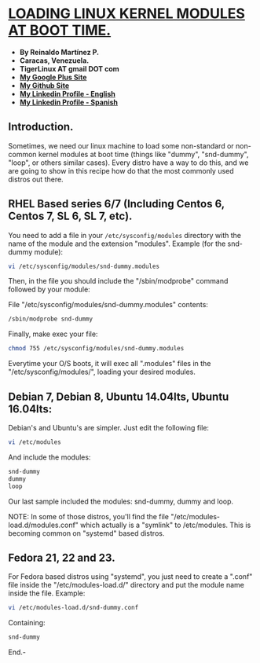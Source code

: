# [LOADING LINUX KERNEL MODULES AT BOOT TIME.](http://tigerlinux.github.io)

- **By Reinaldo Martínez P.**
- **Caracas, Venezuela.**
- **TigerLinux AT gmail DOT com**
- **[My Google Plus Site](https://plus.google.com/+ReinaldoMartinez)**
- **[My Github Site](https://github.com/tigerlinux)**
- **[My Linkedin Profile - English](https://ve.linkedin.com/in/tigerlinux/en)**
- **[My Linkedin Profile - Spanish](https://ve.linkedin.com/in/tigerlinux/es)**


## Introduction.

Sometimes, we need our linux machine to load some non-standard or non-common kernel modules at boot time (things like "dummy", "snd-dummy", "loop", or others similar cases). Every distro have a way to do this, and we are going to show in this recipe how do that the most commonly used distros out there.


## RHEL Based series 6/7 (Including Centos 6, Centos 7, SL 6, SL 7, etc).

You need to add a file in your `/etc/sysconfig/modules` directory with the name of the module and the extension "modules". Example (for the snd-dummy module):

```bash
vi /etc/sysconfig/modules/snd-dummy.modules
```

Then, in the file you should include the "/sbin/modprobe" command followed by your module:

File "/etc/sysconfig/modules/snd-dummy.modules" contents:

```bash
/sbin/modprobe snd-dummy
```

Finally, make exec your file:

```bash
chmod 755 /etc/sysconfig/modules/snd-dummy.modules
```

Everytime your O/S boots, it will exec all ".modules" files in the "/etc/sysconfig/modules/", loading your desired modules.


## Debian 7, Debian 8, Ubuntu 14.04lts, Ubuntu 16.04lts:

Debian's and Ubuntu's are simpler. Just edit the following file:

```bash
vi /etc/modules
```

And include the modules:

```bash
snd-dummy
dummy
loop
```

Our last sample included the modules: snd-dummy, dummy and loop.

NOTE: In some of those distros, you'll find the file "/etc/modules-load.d/modules.conf" which actually is a "symlink" to /etc/modules. This is becoming common on "systemd" based distros.


## Fedora 21, 22 and 23.

For Fedora based distros using "systemd", you just need to create a ".conf" file inside the "/etc/modules-load.d/" directory and put the module name inside the file. Example:

```bash
vi /etc/modules-load.d/snd-dummy.conf
```

Containing:

```bash
snd-dummy
```

End.-

